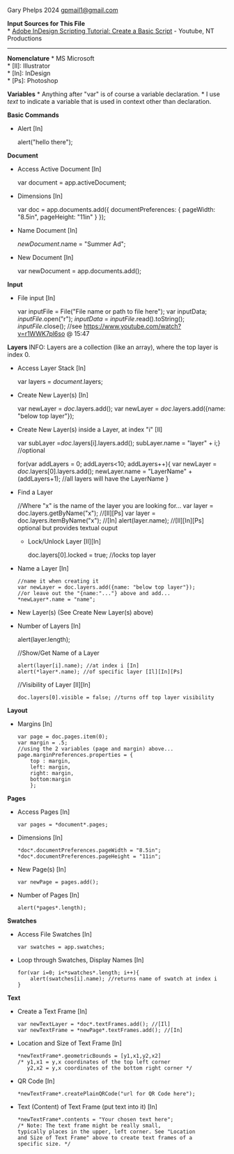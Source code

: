 Gary Phelps 2024 gpmail1@gmail.com

<b>Input Sources for This File</b><br>
    * <a href="https://www.youtube.com/watch?v=r1WWK7pl6so">Adobe InDesign Scripting Tutorial: Create a Basic Script</a> - Youtube, NT Productions 

--------------------------------------------------------------------

<b>Nomenclature</b>
    * MS Microsoft<br> 
    * [Il]: Illustrator<br>
    * [In]: InDesign<br>
    * [Ps]: Photoshop

<b>Variables</b>
    * Anything after "var" is of course a variable declaration.
    * I use *text* to indicate a variable that is used in context other than declaration.

<b>Basic Commands</b>

  * Alert [In]

      alert("hello there");

<b>Document</b>
 
  * Access Active Document</b> [In]
        
      var document = app.activeDocument;

  * Dimensions [In]
          
      var doc = app.documents.add({
          documentPreferences: {
              pageWidth: "8.5in",
              pageHeight: "11in"
          }
      });
      
  * Name Document [In]
          
      *newDocument*.name = "Summer Ad";
   
  * New Document [In]
          
      var newDocument = app.documents.add();

<b>Input</b>

  * File input [In]
          
      var inputFile = File("File name or path to file here");
      var inputData;
      *inputFile*.open("r");
      *inputData* = *inputFile*.read().toString();
      *inputFile*.close();
      //see https://www.youtube.com/watch?v=r1WWK7pl6so @ 15:47

<b>Layers</b>
INFO: Layers are a collection (like an array), where the top layer is index 0.
    
  * Access Layer Stack [In]
          
      var layers = *document*.layers;

  * Create New Layer(s) [In]

      var newLayer = *doc*.layers.add();
      var newLayer = *doc*.layers.add({name: "below top layer"});

  * Create New Layer(s) inside a Layer, at index "i" [Il]

      var subLayer =*doc*.layers[i].layers.add();
      subLayer.name = "layer" + i;} //optional

      for(var addLayers = 0; addLayers<10; addLayers++){
      var newLayer = *doc*.layers[0].layers.add();
      newLayer.name = "LayerName" + (addLayers+1);
      //all layers will have the LayerName
      }

  * Find a Layer
          
      //Where "x" is the name of the layer you are looking for...
      var layer = doc.layers.getByName("x"); //[Il][Ps]
      var layer = doc.layers.itemByName("x"); //[In]
      alert(layer.name); //[Il][In][Ps] optional but provides textual ouput

    * Lock/Unlock Layer [Il][In]
          
        doc.layers[0].locked = true; //locks top layer
    
  * Name a Layer [In]
        
        //name it when creating it
        var newLayer = doc.layers.add({name: "below top layer"});
        //or leave out the "{name:"..."} above and add...
        *newLayer*.name = "name";

  * New Layer(s) (See Create New Layer(s) above)

  * Number of Layers [In]
       
     alert(layer.length);

    //Show/Get Name of a Layer
        
        alert(layer[i].name); //at index i [In]
        alert(*layer*.name); //of specific layer [Il][In][Ps]
    
    //Visibility of Layer [Il][In]
        
        doc.layers[0].visible = false; //turns off top layer visibility

<b>Layout</b>

  * Margins [In]
           
        var page = doc.pages.item(0);
        var margin = .5;
        //using the 2 variables (page and margin) above...
        page.marginPreferences.properties = { 
            top : margin,
            left: margin,
            right: margin,
            bottom:margin
            };

<b>Pages</b>
    
  * Access Pages [In]
       
        var pages = *document*.pages;

  * Dimensions [In]
       
        *doc*.documentPreferences.pageWidth = "8.5in";
        *doc*.documentPreferences.pageHeight = "11in";

  * New Page(s) [In]
        
        var newPage = pages.add();

  * Number of Pages [In]
        
        alert(*pages*.length);

<b>Swatches</b>

  * Access File Swatches [In]
        
        var swatches = app.swatches;

  * Loop through Swatches, Display Names [In]
        
        for(var i=0; i<*swatches*.length; i++){
            alert(swatches[i].name); //returns name of swatch at index i
        }

<b>Text</b>

  * Create a Text Frame [In]
        
        var newTextLayer = *doc*.textFrames.add(); //[Il]
        var newTextFrame = *newPage*.textFrames.add(); //[In]

  * Location and Size of Text Frame [In]
        
        *newTextFrame*.geometricBounds = [y1,x1,y2,x2]
        /* y1,x1 = y,x coordinates of the top left corner
           y2,x2 = y,x coordinates of the bottom right corner */

  * QR Code [In]
       
        *newTextFrame*.createPlainQRCode("url for QR Code here");

  * Text (Content) of Text Frame (put text into it) [In]
        
        *newTextFrame*.contents = "Your chosen text here";
        /* Note: The text frame might be really small,
        typically places in the upper, left corner. See "Location
        and Size of Text Frame" above to create text frames of a 
        specific size. */
